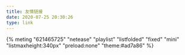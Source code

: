 ```yaml
---
title: 友情链接
date: 2020-07-25 20:30:26
type: link
---
```


{% meting "621465725" "netease" "playlist" "listfolded" "fixed" "mini" "listmaxheight:340px" "preload:none" "theme:#ad7a86" %}
